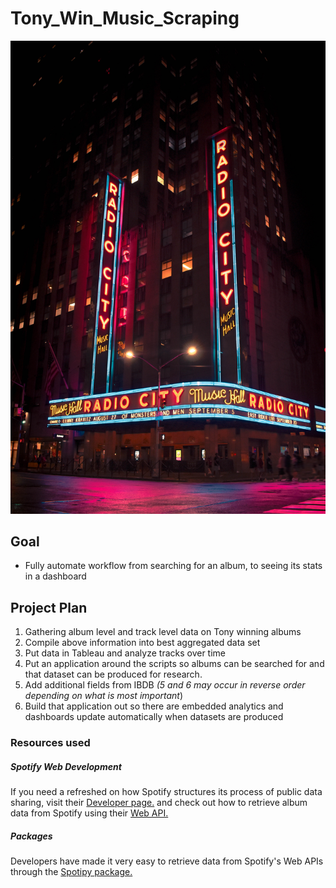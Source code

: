 # Tony_Win_Music_Scraping

![Tony Awards](sebastien-cordat-uJ97JHFKquM-unsplash.jpg)



## Goal ##

- Fully automate workflow from searching for an album, to seeing its stats in a dashboard


## Project Plan ##
1. Gathering album level and track level data on Tony winning albums
2. Compile above information into best aggregated data set
3. Put data in Tableau and analyze tracks over time
4. Put an application around the scripts so albums can be searched for and that dataset can be produced for research.
5. Add additional fields from IBDB *(5 and 6 may occur in reverse order depending on what is most important*)
6. Build that application out so there are embedded analytics and dashboards update automatically when datasets are produced


### Resources used ###

##### Spotify Web Development #####

If you need a refreshed on how Spotify structures its process of public data sharing, visit their [Developer page.](https://developer.spotify.com/documentation/) and check out how to retrieve album data from Spotify using their [Web API.](https://developer.spotify.com/documentation/web-api/reference/albums/get-albums-tracks/)

##### Packages #####
Developers have made it very easy to retrieve data from Spotify's Web APIs through the [Spotipy package.](https://github.com/plamere/spotipy)
